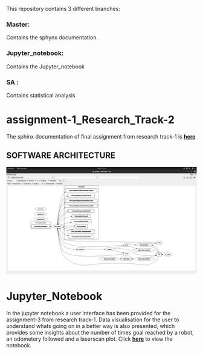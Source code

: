 This repository contains 3 different branches:
### Master:
Contains the sphynx documentation.
### Jupyter_notebook: 
Contains the Jupyter_notebook
### SA : 
Contains statistical analysis

# assignment-1_Research_Track-2
The sphinx documentation of final assignment from research track-1 is **[here](https://aayush11101998.github.io/Assignment1_RT2/py-modindex.html)**
  ## SOFTWARE ARCHITECTURE

![image1](https://github.com/aayush11101998/Assignment-3_RT-1/blob/master/images/Screenshot%20from%202022-06-29%2016-55-41.png)


# Jupyter_Notebook
In the jupyter notebook a user interface has been provided for the assignment-3 from research track-1. 
Data visualisation for the user to understand whats going on in a better way is also presented, which provides some insights about the number of times goal reached by a robot, an odometery followed and a laserscan plot. Click **[here](https://github.com/aayush11101998/Assignment1_RT2/blob/jupyter_notebook/src/final/jupyros.ipynb)** to view the notebook.


